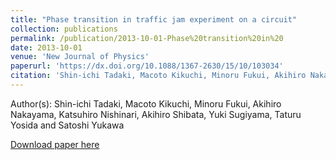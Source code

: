 ```yaml
---
title: "Phase transition in traffic jam experiment on a circuit"
collection: publications
permalink: /publication/2013-10-01-Phase%20transition%20in%20
date: 2013-10-01
venue: 'New Journal of Physics'
paperurl: 'https://dx.doi.org/10.1088/1367-2630/15/10/103034'
citation: 'Shin-ichi Tadaki, Macoto Kikuchi, Minoru Fukui, Akihiro Nakayama, Katsuhiro Nishinari, Akihiro Shibata, Yuki Sugiyama, Taturu Yosida and Satoshi Yukawa, Phase transition in traffic jam experiment on a circuit, New Journal of Physics, <b>15</b>, 103034, (2013)'
---
```


Author(s): Shin-ichi Tadaki, Macoto Kikuchi, Minoru Fukui, Akihiro Nakayama, Katsuhiro Nishinari, Akihiro Shibata, Yuki Sugiyama, Taturu Yosida and Satoshi Yukawa


<a href='https://dx.doi.org/10.1088/1367-2630/15/10/103034'>Download paper here</a>

